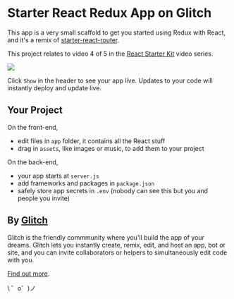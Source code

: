 Starter React Redux App on Glitch
=================================

This app is a very small scaffold to get you started using Redux with React, and it's a remix of [starter-react-router](https://starter-react-.glitch.me).

This project relates to video 4 of 5 in the [React Starter Kit](https://glitch.com/react-starter-kit) video series.

[![](https://cdn.glitch.com/7416f09f-3fb8-4d64-a222-f533d74a29fa%2Freact-redux.png?1513175252007)](https://youtu.be/M4bqyGj-rYw)

Click `Show` in the header to see your app live. Updates to your code will instantly deploy and update live.

Your Project
------------

On the front-end,
- edit files in `app` folder, it contains all the React stuff
- drag in `assets`, like images or music, to add them to your project

On the back-end,
- your app starts at `server.js`
- add frameworks and packages in `package.json`
- safely store app secrets in `.env` (nobody can see this but you and people you invite)

By [Glitch](https://glitch.com/)
-------------------

Glitch is the friendly commmunity where you'll build the app of your dreams. Glitch lets you instantly create, remix, edit, and host an app, bot or site, and you can invite collaborators or helpers to simultaneously edit code with you.

[Find out more](https://glitch.com/about).

\ ゜o゜)ノ
